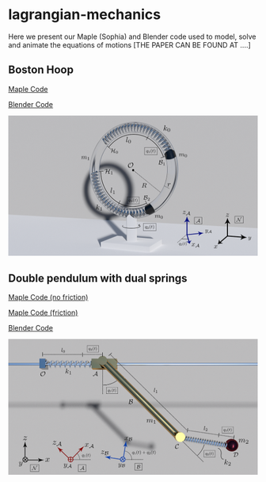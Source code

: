 # lagrangian-mechanics

Here we present our Maple (Sophia) and Blender code used to model, solve and animate the equations of motions 
[THE PAPER CAN BE FOUND AT ....]


## Boston Hoop

[Maple Code](https://github.com/filipstrand/lagrangian-mechanics/blob/master/maple_code/boston_hoop.mpl)

[Blender Code](https://github.com/filipstrand/lagrangian-mechanics/blob/master/blender_code/boston_hoop_blender.py)

![alt tag](https://raw.githubusercontent.com/filipstrand/lagrangian-mechanics/master/images/Boston_hoop.png)



## Double pendulum with dual springs

[Maple Code (no friction)](https://github.com/filipstrand/lagrangian-mechanics/blob/master/maple_code/double_pendulum.mpl)

[Maple Code (friction)](https://github.com/filipstrand/lagrangian-mechanics/blob/master/maple_code/double_pendulum_friction.mpl)

[Blender Code](https://github.com/filipstrand/lagrangian-mechanics/blob/master/blender_code/double_pendulum_blender.py)

![alt tag](https://raw.githubusercontent.com/filipstrand/lagrangian-mechanics/master/images/Double_pendulum.png)
